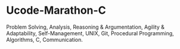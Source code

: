 # Ucode-Marathon-C
Problem Solving, Analysis, Reasoning &amp; Argumentation, Agility &amp; Adaptability, Self-Management, UNIX, Git, Procedural Programming, Algorithms, C, Communication.
